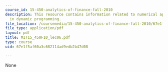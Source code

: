 ```yaml
---
course_id: 15-450-analytics-of-finance-fall-2010
description: This resource contains information related to numerical approximations
  in dynamic programming.
file_location: /coursemedia/15-450-analytics-of-finance-fall-2010/67e1f5af60a3c682114ad9edb2b47d08_MIT15_450F10_lec06.pdf
file_type: application/pdf
layout: pdf
title: MIT15_450F10_lec06.pdf
type: course
uid: 67e1f5af60a3c682114ad9edb2b47d08

---
```

None